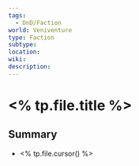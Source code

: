 ```yaml
---
tags:
  - DnD/Faction
world: Veniventure
type: Faction
subtype: 
location: 
wiki: 
description:
---
```


# <% tp.file.title %>

## Summary

- <% tp.file.cursor() %>